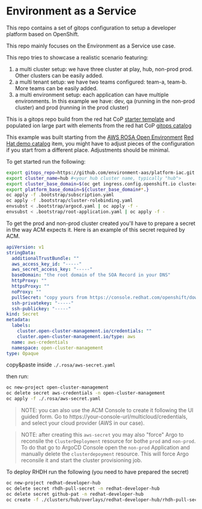 # Environment as a Service

This repo contains a set of gitops configuration to setup a developer platform based on OpenShift.

This repo mainly focuses on the Environment as a Service use case.

This repo tries to showcase a realistic scenario featuring:

1. a multi cluster setup: we have three cluster at play, hub, non-prod prod. Other clusters can be easily added.
2. a multi tenant setup: we have two teams configured: team-a, team-b. More teams can be easily added.
3. a multi environment setup: each application can have multiple environments. In this example we have: dev, qa (running in the non-prod cluster) and prod (running in the prod cluster)

This is a gitops repo build from the red hat CoP [starter template](https://github.com/redhat-cop/gitops-standards-repo-template) and populated ion large part with elements from the red hat CoP [gitops catalog](https://github.com/redhat-cop/gitops-catalog)

This example was built starting from the [AWS ROSA Open Environment](https://demo.redhat.com/catalog?search=rosa&item=babylon-catalog-prod%2Fsandboxes-gpte.rosa.prod) [Red Hat demo catalog](https://demo.redhat.com/catalog) item, you might have to adjust pieces of the configuration if you start from a different place. Adjustments should be minimal. 

To get started run the following:

```sh
export gitops_repo=https://github.com/environment-aas/platform-iac.git #<your newly created repo>
export cluster_name=hub #<your hub cluster name, typically "hub">
export cluster_base_domain=$(oc get ingress.config.openshift.io cluster --template={{.spec.domain}} | sed -e "s/^apps.//")
export platform_base_domain=${cluster_base_domain#*.}
oc apply -f .bootstrap/subscription.yaml
oc apply -f .bootstrap/cluster-rolebinding.yaml
envsubst < .bootstrap/argocd.yaml | oc apply -f -
envsubst < .bootstrap/root-application.yaml | oc apply -f -
```

To get the prod and non-prod cluster created you'll have to prepare a secret in the way ACM expects it. Here is an example of this secret required by ACM.

```yaml
apiVersion: v1
stringData:
  additionalTrustBundle: ""
  aws_access_key_id: "-----"
  aws_secret_access_key: "-----"
  baseDomain: "the root domain of the SOA Record in your DNS"
  httpProxy: ""
  httpsProxy: ""
  noProxy: ""
  pullSecret: "copy yours from https://console.redhat.com/openshift/downloads#tool-pull-secret"
  ssh-privatekey: "-----"
  ssh-publickey: "-----"
kind: Secret
metadata:
  labels:
    cluster.open-cluster-management.io/credentials: ""
    cluster.open-cluster-management.io/type: aws
  name: aws-credentials
  namespace: open-cluster-management
type: Opaque
```

copy&paste inside `./.rosa/aws-secret.yaml`

then run:

```sh
oc new-project open-cluster-management
oc delete secret aws-credentials -n open-cluster-management
oc apply -f ./.rosa/aws-secret.yaml
```

> NOTE: you can also use the ACM Console to create it following the UI guided form. Go to https://your-console-url/multicloud/credentials, and select your cloud provider (AWS in our case).

> NOTE: after creating this `aws-secret` you may also "force" Argo to reconsile the `ClusterDeployment` resource for bothe `prod` and `non-prod`. To do that go to ArgoCD Console open the `non-prod` Application and manually delete the `clusterdepoyment` resource. This will force Argo reconsile it and start the cluster provisioning job.
> 

To deploy RHDH run the following (you need to have prepared the secret)
```sh
oc new-project redhat-developer-hub
oc delete secret rhdh-pull-secret -n redhat-developer-hub
oc delete secret github-pat -n redhat-developer-hub
oc create -f ./clusters/hub/overlays/redhat-developer-hub/rhdh-pull-secret.yaml -n redhat-developer-hub
```

